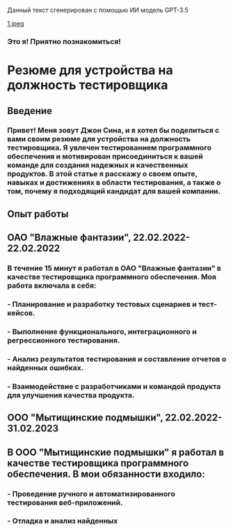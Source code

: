 Данный текст сгенерирован с помощью ИИ модель GPT-3.5

[1.jpeg](\My-work\1.jpeg)

### Это я! Приятно познакомиться!

# Резюме для устройства на должность тестировщика
## Введение
### Привет! Меня зовут Джон Сина, и я хотел бы поделиться с вами своим резюме для устройства на должность тестировщика. Я увлечен тестированием программного обеспечения и мотивирован присоединиться к вашей команде для создания надежных и качественных продуктов. В этой статье я расскажу о своем опыте, навыках и достижениях в области тестирования, а также о том, почему я подходящий кандидат для вашей компании.

## Опыт работы
## ОАО "Влажные фантазии", 22.02.2022-22.02.2022
### В течение 15 минут я работал в ОАО "Влажные фантазии" в качестве тестировщика программного обеспечения. Моя работа включала в себя:

### - Планирование и разработку тестовых сценариев и тест-кейсов.
### - Выполнение функционального, интеграционного и регрессионного тестирования.
### - Анализ результатов тестирования и составление отчетов о найденных ошибках.
### - Взаимодействие с разработчиками и командой продукта для улучшения качества продукта.

## ООО "Мытищинские подмышки", 22.02.2022-31.02.2023
## В ООО "Мытищинские подмышки" я работал в качестве тестировщика программного обеспечения. В мои обязанности входило:

### - Проведение ручного и автоматизированного тестирования веб-приложений.
### - Отладка и анализ найденных
